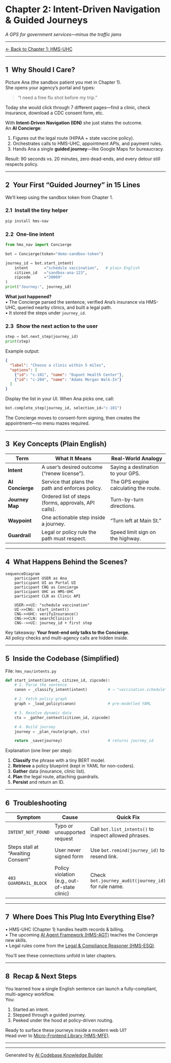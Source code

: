 # Chapter 2: Intent-Driven Navigation & Guided Journeys

*A GPS for government services—minus the traffic jams*

---

[← Back to Chapter 1: HMS-UHC](01_universal_health_care_module__hms_uhc__.md)

---

## 1 Why Should I Care?

Picture Ana (the sandbox patient you met in Chapter 1).  
She opens your agency’s portal and types:

> “I need a free flu shot before my trip.”

Today she would click through 7 different pages—find a clinic, check insurance, download a CDC consent form, etc.

With **Intent-Driven Navigation (IDN)** she just states the outcome.  
An **AI Concierge**:

1. Figures out the legal route (HIPAA + state vaccine policy).  
2. Orchestrates calls to HMS-UHC, appointment APIs, and payment rules.  
3. Hands Ana a single **guided journey**—like Google Maps for bureaucracy.

Result: 90 seconds vs. 20 minutes, zero dead-ends, and every detour still respects policy.

---

## 2 Your First “Guided Journey” in 15 Lines

We’ll keep using the sandbox token from Chapter 1.

### 2.1 Install the tiny helper

```bash
pip install hms-nav
```

### 2.2 One-line intent

```python
from hms_nav import Concierge

bot = Concierge(token="demo-sandbox-token")

journey_id = bot.start_intent(
    intent       ="schedule vaccination",   # plain English
    citizen_id   ="sandbox-ana-123",
    zipcode      ="20009"
)
print("Journey:", journey_id)
```

**What just happened?**  
• The Concierge parsed the sentence, verified Ana’s insurance via HMS-UHC, queried nearby clinics, and built a legal path.  
• It stored the steps under `journey_id`.

### 2.3 Show the next action to the user

```python
step = bot.next_step(journey_id)
print(step)
```

Example output:

```json
{
  "label": "Choose a clinic within 5 miles",
  "options": [
    {"id": "c-101", "name": "Dupont Health Center"},
    {"id": "c-204", "name": "Adams Morgan Walk-In"}
  ]
}
```

Display the list in your UI. When Ana picks one, call:

```python
bot.complete_step(journey_id, selection_id="c-101")
```

The Concierge moves to consent-form signing, then creates the appointment—no menu mazes required.

---

## 3 Key Concepts (Plain English)

| Term | What It Means | Real-World Analogy |
|------|---------------|--------------------|
| **Intent** | A user’s desired outcome (“renew license”). | Saying a destination to your GPS. |
| **AI Concierge** | Service that plans the path and enforces policy. | The GPS engine calculating the route. |
| **Journey Map** | Ordered list of steps (forms, approvals, API calls). | Turn-by-turn directions. |
| **Waypoint** | One actionable step inside a journey. | “Turn left at Main St.” |
| **Guardrail** | Legal or policy rule the path must respect. | Speed limit sign on the highway. |

---

## 4 What Happens Behind the Scenes?

```mermaid
sequenceDiagram
    participant USER as Ana
    participant UI as Portal UI
    participant CNG as Concierge
    participant UHC as HMS-UHC
    participant CLN as Clinic API

    USER->>UI: "schedule vaccination"
    UI->>CNG: start_intent()
    CNG->>UHC: verifyInsurance()
    CNG->>CLN: searchClinics()
    CNG-->>UI: journey_id + first step
```

Key takeaway: **Your front-end only talks to the Concierge.**  
All policy checks and multi-agency calls are hidden inside.

---

## 5 Inside the Codebase (Simplified)

File: `hms_nav/intents.py`

```python
def start_intent(intent, citizen_id, zipcode):
    # 1. Parse the sentence
    canon = _classify_intent(intent)         # → "vaccination.schedule"

    # 2. Fetch policy graph
    graph = _load_policy(canon)              # pre-modelled YAML

    # 3. Resolve dynamic data
    ctx = _gather_context(citizen_id, zipcode)

    # 4. Build journey
    journey = _plan_route(graph, ctx)

    return _save(journey)                    # returns journey_id
```

Explanation (one liner per step):

1. **Classify** the phrase with a tiny BERT model.  
2. **Retrieve** a policy blueprint (kept in YAML for non-coders).  
3. **Gather** data (insurance, clinic list).  
4. **Plan** the legal route, attaching guardrails.  
5. **Persist** and return an ID.

---

## 6 Troubleshooting

| Symptom | Cause | Quick Fix |
|---------|-------|-----------|
| `INTENT_NOT_FOUND` | Typo or unsupported request | Call `bot.list_intents()` to inspect allowed phrases. |
| Steps stall at “Awaiting Consent” | User never signed form | Use `bot.remind(journey_id)` to resend link. |
| `403 GUARDRAIL_BLOCK` | Policy violation (e.g., out-of-state clinic) | Check `bot.journey_audit(journey_id)` for rule name. |

---

## 7 Where Does This Plug Into Everything Else?

• HMS-UHC (Chapter 1) handles health records & billing.  
• The upcoming [AI Agent Framework (HMS-AGT)](04_ai_agent_framework__hms_agt__.md) teaches the Concierge new skills.  
• Legal rules come from the [Legal & Compliance Reasoner (HMS-ESQ)](08_legal___compliance_reasoner__hms_esq__.md).

You’ll see these connections unfold in later chapters.

---

## 8 Recap & Next Steps

You learned how a single English sentence can launch a fully-compliant, multi-agency workflow.  
You:

1. Started an intent.  
2. Stepped through a guided journey.  
3. Peeked under the hood at policy-driven routing.

Ready to surface these journeys inside a modern web UI?  
Head over to [Micro-Frontend Library (HMS-MFE)](03_micro_frontend_library__hms_mfe__.md).

---

---

Generated by [AI Codebase Knowledge Builder](https://github.com/The-Pocket/Tutorial-Codebase-Knowledge)